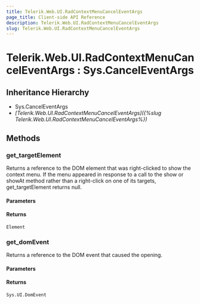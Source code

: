 ```yaml
---
title: Telerik.Web.UI.RadContextMenuCancelEventArgs
page_title: Client-side API Reference
description: Telerik.Web.UI.RadContextMenuCancelEventArgs
slug: Telerik.Web.UI.RadContextMenuCancelEventArgs
---
```


# Telerik.Web.UI.RadContextMenuCancelEventArgs : Sys.CancelEventArgs 

## Inheritance Hierarchy

* Sys.CancelEventArgs
* *[Telerik.Web.UI.RadContextMenuCancelEventArgs]({%slug Telerik.Web.UI.RadContextMenuCancelEventArgs%})*

## Methods 

###  get_targetElement

Returns a reference to the DOM element that was right-clicked to show the context menu. If the menu appeared in response to a call to the show or showAt method rather than a right-click on one of its targets, get_targetElement returns null.

#### Parameters

#### Returns

`Element` 

###  get_domEvent

Returns a reference to the DOM event that caused the opening.

#### Parameters

#### Returns

`Sys.UI.DomEvent`